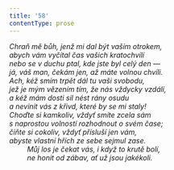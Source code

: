 ```yaml
---
title: '58'
contentType: prose
---
```


_Chraň mě bůh, jenž mi dal být vaším otrokem,  
abych vám vyčítal čas vašich kratochvílí  
nebo se v duchu ptal, kde jste byl celý den —  
já, váš man, čekám jen, až máte volnou chvíli.  
Ach, kéž smím trpět dál tu vaši svobodu,  
jež je mým vězením tím, že nás vždycky vzdálí,  
a kéž mám dosti sil nést rány osudu  
a nevinit vás z křivd, které by se mi staly!  
Choďte si kamkoliv, vždyť smíte zcela sám  
s naprostou volností rozhodnout o svém čase;  
čiňte si cokoliv, vždyť přísluší jen vám,  
abyste vlastní hřích ze sebe sejmul zase.  
         Můj los je čekat vás, i když to krutě bolí,  
         ne honit od zábav, ať už jsou jakékoli._
